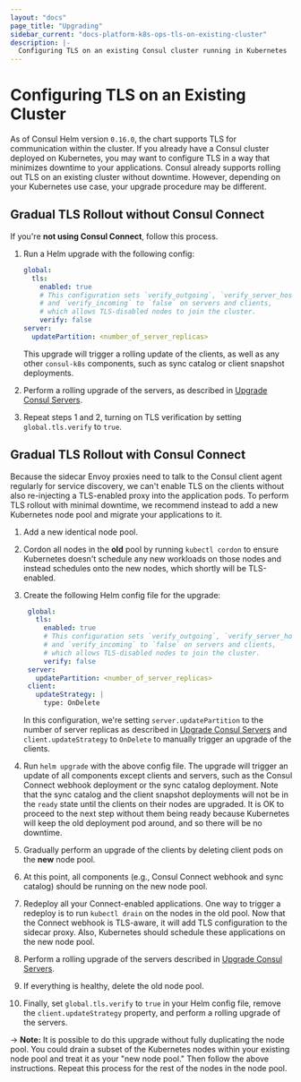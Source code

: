 ```yaml
---
layout: "docs"
page_title: "Upgrading"
sidebar_current: "docs-platform-k8s-ops-tls-on-existing-cluster"
description: |-
  Configuring TLS on an existing Consul cluster running in Kubernetes
---
```


# Configuring TLS on an Existing Cluster

As of Consul Helm version `0.16.0`, the chart supports TLS for communication
within the cluster. If you already have a Consul cluster deployed on Kubernetes,
you may want to configure TLS in a way that minimizes downtime to your applications.
Consul already supports rolling out TLS on an existing cluster without downtime.
However, depending on your Kubernetes use case, your upgrade procedure may be different.

## Gradual TLS Rollout without Consul Connect

If you're **not using Consul Connect**, follow this process.

1. Run a Helm upgrade with the following config:

      ```yaml
      global:
        tls:
          enabled: true
          # This configuration sets `verify_outgoing`, `verify_server_hostname`,
          # and `verify_incoming` to `false` on servers and clients,
          # which allows TLS-disabled nodes to join the cluster.
          verify: false
      server:
        updatePartition: <number_of_server_replicas>
      ```

      This upgrade will trigger a rolling update of the clients, as well as any
      other `consul-k8s` components, such as sync catalog or client snapshot deployments.
1. Perform a rolling upgrade of the servers, as described in
   [Upgrade Consul Servers](/docs/platform/k8s/upgrading.html#upgrading-consul-servers).
1. Repeat steps 1 and 2, turning on TLS verification by setting `global.tls.verify`
   to `true`.

## Gradual TLS Rollout with Consul Connect

Because the sidecar Envoy proxies need to talk to the Consul client agent regularly
for service discovery, we can't enable TLS on the clients without also re-injecting a
TLS-enabled proxy into the application pods. To perform TLS rollout with minimal
downtime, we recommend instead to add a new Kubernetes node pool and migrate your
applications to it.

1. Add a new identical node pool.
1. Cordon all nodes in the **old** pool by running `kubectl cordon`
   to ensure Kubernetes doesn't schedule any new workloads on those nodes
   and instead schedules onto the new nodes, which shortly will be TLS-enabled.
1. Create the following Helm config file for the upgrade:

      ```yaml
       global:
         tls:
           enabled: true
           # This configuration sets `verify_outgoing`, `verify_server_hostname`,
           # and `verify_incoming` to `false` on servers and clients,
           # which allows TLS-disabled nodes to join the cluster.
           verify: false
       server:
         updatePartition: <number_of_server_replicas>
       client:
         updateStrategy: |
           type: OnDelete
      ```

      In this configuration, we're setting `server.updatePartition` to the number of
      server replicas as described in [Upgrade Consul Servers](/docs/platform/k8s/upgrading.html#upgrading-consul-servers)
      and `client.updateStrategy` to `OnDelete` to manually trigger an upgrade of the clients.
1. Run `helm upgrade` with the above config file. The upgrade will trigger an update of all
   components except clients and servers, such as the Consul Connect webhook deployment
   or the sync catalog deployment. Note that the sync catalog and the client
   snapshot deployments will not be in the `ready` state until the clients on their
   nodes are upgraded. It is OK to proceed to the next step without them being ready
   because Kubernetes will keep the old deployment pod around, and so there will be no
   downtime.
1. Gradually perform an upgrade of the clients by deleting client pods on the **new** node
   pool.
1. At this point, all components (e.g., Consul Connect webhook and sync catalog) should be running
   on the new node pool.
1. Redeploy all your Connect-enabled applications.
   One way to trigger a redeploy is to run `kubectl drain` on the nodes in the old pool.
   Now that the Connect webhook is TLS-aware, it will add TLS configuration to
   the sidecar proxy. Also, Kubernetes should schedule these applications on the new node pool.
1. Perform a rolling upgrade of the servers described in
   [Upgrade Consul Servers](/docs/platform/k8s/upgrading.html#upgrading-consul-servers).
1. If everything is healthy, delete the old node pool.
1. Finally, set `global.tls.verify` to `true` in your Helm config file, remove the
   `client.updateStrategy` property, and perform a rolling upgrade of the servers.

-> **Note:** It is possible to do this upgrade without fully duplicating the node pool.
You could drain a subset of the Kubernetes nodes within your existing node pool and treat it
as your "new node pool." Then follow the above instructions. Repeat this process for the rest
of the nodes in the node pool.